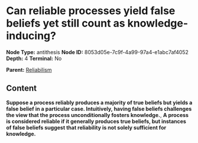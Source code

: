 # Can reliable processes yield false beliefs yet still count as knowledge-inducing?

**Node Type:** antithesis
**Node ID:** 8053d05e-7c9f-4a99-97a4-e1abc7af4052
**Depth:** 4
**Terminal:** No

**Parent:** [Reliabilism](reliabilism-synthesis-b7a77c41-f711-4239-97c6-124b43e5d847.md)

## Content

**Suppose a process reliably produces a majority of true beliefs but yields a false belief in a particular case. Intuitively, having false beliefs challenges the view that the process unconditionally fosters knowledge.**, **A process is considered reliable if it generally produces true beliefs, but instances of false beliefs suggest that reliability is not solely sufficient for knowledge.**
